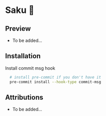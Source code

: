 # Saku 🌳 

## Preview

- To be added...

## Installation

Install commit msg hook

```bash
  # install pre-commit if you don't have it
  pre-commit install --hook-type commit-msg
```

## Attributions

- To be added...
